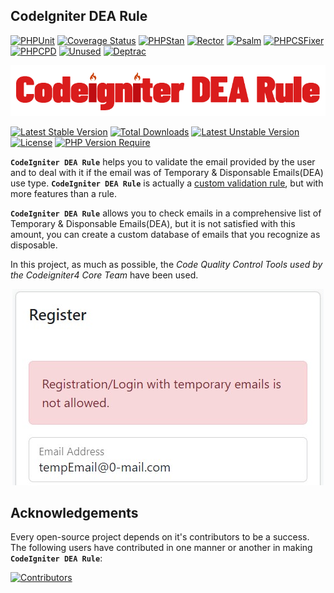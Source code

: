 ##  CodeIgniter DEA Rule
[![PHPUnit](https://github.com/datamweb/codeigniter-dea-rule/actions/workflows/phpunit.yml/badge.svg)](https://github.com/datamweb/codeigniter-dea-rule/actions/workflows/phpunit.yml)
[![Coverage Status](https://coveralls.io/repos/github/datamweb/codeigniter-dea-rule/badge.svg?branch=develop)](https://coveralls.io/github/datamweb/codeigniter-dea-rule?branch=develop)
[![PHPStan](https://github.com/datamweb/codeigniter-dea-rule/actions/workflows/phpstan.yml/badge.svg)](https://github.com/datamweb/codeigniter-dea-rule/actions/workflows/phpstan.yml)
[![Rector](https://github.com/datamweb/codeigniter-dea-rule/actions/workflows/rector.yml/badge.svg)](https://github.com/datamweb/codeigniter-dea-rule/actions/workflows/rector.yml)
[![Psalm](https://github.com/datamweb/codeigniter-dea-rule/actions/workflows/psalm.yml/badge.svg)](https://github.com/datamweb/codeigniter-dea-rule/actions/workflows/psalm.yml)
[![PHPCSFixer](https://github.com/datamweb/codeigniter-dea-rule/actions/workflows/phpcsfixer.yml/badge.svg)](https://github.com/datamweb/codeigniter-dea-rule/actions/workflows/phpcsfixer.yml)
[![PHPCPD](https://github.com/datamweb/codeigniter-dea-rule/actions/workflows/phpcpd.yml/badge.svg)](https://github.com/datamweb/codeigniter-dea-rule/actions/workflows/phpcpd.yml)
[![Unused](https://github.com/datamweb/codeigniter-dea-rule/actions/workflows/unused.yml/badge.svg)](https://github.com/datamweb/codeigniter-dea-rule/actions/workflows/unused.yml)
[![Deptrac](https://github.com/datamweb/codeigniter-dea-rule/actions/workflows/deptrac.yml/badge.svg)](https://github.com/datamweb/codeigniter-dea-rule/actions/workflows/deptrac.yml)

<p align="center"><img src="https://github.com/datamweb/my-repository-files/blob/main/codeigniter-dea-rule/image/logo.png?raw=true" alt="CodeIgniter DEA Rule"></p>

[![Latest Stable Version](http://poser.pugx.org/datamweb/codeigniter-dea-rule/v?style=for-the-badge)](https://packagist.org/packages/datamweb/codeigniter-dea-rule) [![Total Downloads](http://poser.pugx.org/datamweb/codeigniter-dea-rule/downloads?style=for-the-badge)](https://packagist.org/packages/datamweb/codeigniter-dea-rule) [![Latest Unstable Version](http://poser.pugx.org/datamweb/codeigniter-dea-rule/v/unstable?style=for-the-badge)](https://packagist.org/packages/datamweb/codeigniter-dea-rule) [![License](http://poser.pugx.org/datamweb/codeigniter-dea-rule/license?style=for-the-badge)](https://packagist.org/packages/datamweb/codeigniter-dea-rule) [![PHP Version Require](http://poser.pugx.org/datamweb/codeigniter-dea-rule/require/php?style=for-the-badge)](https://packagist.org/packages/datamweb/codeigniter-dea-rule)


**`CodeIgniter DEA Rule`** helps you to validate the email provided by the user and to deal with it if the email was of Temporary & Disponsable Emails(DEA) use type.
**`CodeIgniter DEA Rule`** is actually a [custom validation rule](https://codeigniter.com/user_guide/libraries/validation.html?#creating-custom-rules), but with more features than a rule.

**`CodeIgniter DEA Rule`** allows you to check emails in a comprehensive list of Temporary & Disponsable Emails(DEA), but it is not satisfied with this amount, you can create a custom database of emails that you recognize as disposable.

In this project, as much as possible, the *Code Quality Control Tools used by the Codeigniter4 Core Team* have been used.

<p align="center"><img src="https://github.com/datamweb/my-repository-files/blob/main/codeigniter-dea-rule/image/demo.jpg" alt="CodeIgniter DEA Rule"></p>


## Acknowledgements

Every open-source project depends on it's contributors to be a success. The following users have
contributed in one manner or another in making **`CodeIgniter DEA Rule`**:

<a href="https://github.com/datamweb/codeigniter-dea-rule/graphs/contributors">
  <img src="https://contrib.rocks/image?repo=datamweb/codeigniter-dea-rule" alt="Contributors">
</a>
